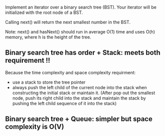 Implement an iterator over a binary search tree (BST). Your iterator will be initialized with the root node of a BST.

Calling next() will return the next smallest number in the BST.

Note: next() and hasNext() should run in average O(1) time and uses O(h) memory, where h is the height of the tree.

## Binary search tree has order + Stack: meets both requirement !!

Because the time complexity and space complexity requirment: 
+ use a stack to store the tree pointer
+ always push the left child of the current node into the stack when constructing the initial stack or maintain it. (After pop out the smallest node, push its right child into the stack and maintain the stack by pushing the left child sequence of it into the stack)

## Binary search tree + Queue: simpler but space complexity is O(V)

